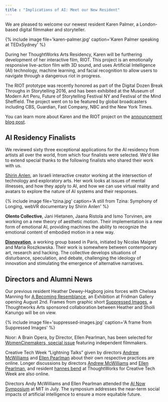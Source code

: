 ```yaml
---
title : "Implications of AI: Meet our New Resident"
---
```

We are pleased to welcome our newest resident Karen Palmer, a London-based digital filmmaker and storyteller.

{% include image file='karen-palmer.jpg'
   caption='Karen Palmer speaking at TEDxSydney' %}

During her ThoughtWorks Arts Residency, Karen will be furthering development of her interactive film, RIOT. This project is an emotionally responsive live-action film with 3D sound, and uses Artificial Intelligence (AI) technology, machine learning, and facial recognition to allow users to navigate through a dangerous riot in progress.

<!--excerpt-ends-->

The RIOT prototype was recently honored as part of the Digital Dozen Break Throughs in Storytelling 2016, and has been exhibited at the Museum of Modern Art Peru, Future of Storytelling Festival NY and Festival of the Mind Sheffield. The project went on to be featured by global broadcasters including CBS, Guardian, Fast Company, NBC and the New York Times.

You can learn more about Karen and the RIOT project on the [announcement blog post](https://thoughtworksarts.io/blog/karen-palmer-ai-residency/).

## AI Residency Finalists

We reviewed sixty three exceptional applications for the AI residency from artists all over the world, from which four finalists were selected. We'd like to extend special thanks to the following finalists who shared their work with us.

[Shirin Anlen](https://www.shirin.works/), an Israeli interactive creator working at the intersection of technology and exploratory arts. Her work looks at issues of mental illnesses, and how they apply to AI, and how we can use virtual reality and avatars to explore the nature of AI systems and their responses.

{% include image file='tzina.jpg'
   caption='A still from Tzina: Symphony of Longing, webVR documentary by Shirin Anlen' %}

**Olento Collective**, Jani Hietanen, Jaana Ristola and Ismo Torvinen, are working on a new theory of aesthetic motion. Their implementation is a new form of emotional AI, providing machines the ability to recognize the emotional content of embodied motion in a new way.

**[Disnovation](http://www.disnovation.org)**, a working group based in Paris, initiated by Nicolas Maigret and Maria Roszkowska. Their work is somewhere between contemporary art, research and hacking. The collective develops situations of disturbance, speculation, and debate, challenging the ideology of innovation and stimulating the emergence of alternative narratives.  

## Directors and Alumni News

Our previous resident Heather Dewey-Hagborg joins forces with Chelsea Manning for [A Becoming Resemblance](https://www.fridmangallery.com/a-becoming-resemblance), an Exhibition at Fridman Gallery opening August 2nd. Frames from graphic short [Suppressed Images](http://deweyhagborg.com/projects/suppressed-images), a Thoughtworks Arts sponsored collaboration between Heather and Shoili Kanungo will be on view.

{% include image file='suppressed-images.jpg'
   caption='A frame from Suppressed Images' %}

Noor: A Brain Opera, by Director, Ellen Pearlman, has been selected for [WomenCinemakers, special issue]( http://womencinemakers.com/) featuring independent filmmakers.

Creative Tech Week “Lightning Talks” given by directors [Andrew McWilliams](https://www.youtube.com/watch?v=mKTkPuMF7ho) and [Ellen Pearlman](https://www.youtube.com/watch?v=wwz5rysH9a4) about their own respective practices are online. Longer discussions by directors [Andrew McWilliams](https://www.youtube.com/watch?v=YOmvAV6eV2w&feature=youtu.be) and [Ellen Pearlman](https://www.youtube.com/watch?v=QdOnnytWvlY&feature=youtu.be), and resident [hannes bend](https://www.youtube.com/watch?v=b8IjNTji7w4&feature=youtu.be) at ThoughtWorks for Creative Tech Week are also online.

Directors Andy McWilliams and Ellen Pearlman attended the [AI Now Symposium](https://artificialintelligencenow.com/schedule/2017-symposium) at MIT in July. The symposium addresses the near-term social impacts of artificial intelligence to ensure a more equitable future.